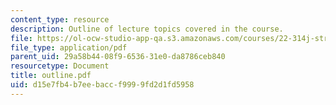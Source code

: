 ```yaml
---
content_type: resource
description: Outline of lecture topics covered in the course.
file: https://ol-ocw-studio-app-qa.s3.amazonaws.com/courses/22-314j-structural-mechanics-in-nuclear-power-technology-fall-2006/d15e7fb4b7eebaccf9999fd2d1fd5958_outline.pdf
file_type: application/pdf
parent_uid: 29a58b44-08f9-6536-31e0-da8786ceb840
resourcetype: Document
title: outline.pdf
uid: d15e7fb4-b7ee-bacc-f999-9fd2d1fd5958
---
```


